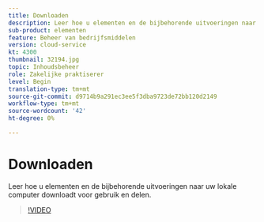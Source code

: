 ```yaml
---
title: Downloaden
description: Leer hoe u elementen en de bijbehorende uitvoeringen naar uw lokale computer downloadt voor gebruik en delen.
sub-product: elementen
feature: Beheer van bedrijfsmiddelen
version: cloud-service
kt: 4300
thumbnail: 32194.jpg
topic: Inhoudsbeheer
role: Zakelijke praktiserer
level: Begin
translation-type: tm+mt
source-git-commit: d9714b9a291ec3ee5f3dba9723de72bb120d2149
workflow-type: tm+mt
source-wordcount: '42'
ht-degree: 0%

---
```



# Downloaden

Leer hoe u elementen en de bijbehorende uitvoeringen naar uw lokale computer downloadt voor gebruik en delen.

>[!VIDEO](https://video.tv.adobe.com/v/35090/?quality=12&learn=on&hidetitle=true)
